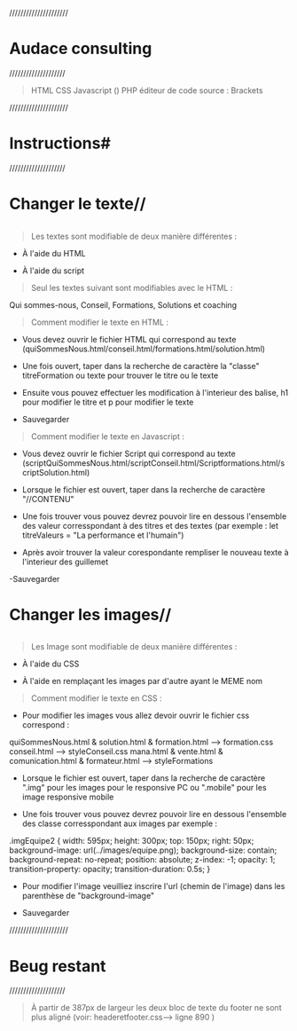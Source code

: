 /////////////////////
# Audace consulting #
////////////////////
 
 
> HTML 
> CSS
> Javascript ()
> PHP
> éditeur de code source : Brackets


/////////////////////
# Instructions#
////////////////////


######
# Changer le texte//
######

> Les textes sont modifiable de deux manière différentes :

- À l'aide du HTML

- À l'aide du script

> Seul les textes suivant sont modifiables avec le HTML :

Qui sommes-nous, Conseil, Formations, Solutions et coaching

> Comment modifier le texte en HTML :

- Vous devez ouvrir le fichier HTML qui correspond au texte (quiSommesNous.html/conseil.html/formations.html/solution.html)

- Une fois ouvert, taper dans la recherche de caractère la "classe" titreFormation ou texte pour trouver le titre ou le texte

- Ensuite vous pouvez effectuer les modification à l'interieur des balise, h1 pour modifier le titre et p pour modifier le texte

- Sauvegarder

> Comment modifier le texte en Javascript :

- Vous devez ouvrir le fichier Script qui correspond au texte (scriptQuiSommesNous.html/scriptConseil.html/Scriptformations.html/scriptSolution.html)

- Lorsque le fichier est ouvert, taper dans la recherche de caractère "//CONTENU"

- Une fois trouver vous pouvez devrez pouvoir lire en dessous l'ensemble des valeur corresspondant à des titres et des textes (par exemple : let titreValeurs = "La performance et l'humain")

- Après avoir trouver la valeur corespondante rempliser le nouveau texte à l'interieur des guillemet 

-Sauvegarder

######
# Changer les images//
######

> Les Image sont modifiable de deux manière différentes :

- À l'aide du CSS

- À l'aide en remplaçant les images par d'autre ayant le MEME nom

> Comment modifier le texte en CSS :

- Pour modifier les images vous allez devoir ouvrir le fichier css correspond :
>
quiSommesNous.html & solution.html & formation.html --> formation.css
conseil.html --> styleConseil.css
mana.html & vente.html & comunication.html & formateur.html --> styleFormations

- Lorsque le fichier est ouvert, taper dans la recherche de caractère ".img" pour les images pour le responsive PC ou ".mobile" pour les image responsive mobile

- Une fois trouver vous pouvez devrez pouvoir lire en dessous l'ensemble des classe corresspondant aux images 
par exemple :

.imgEquipe2 {
    width: 595px;
    height: 300px;
    top: 150px;
    right: 50px;
    background-image: url(../images/equipe.png);
    background-size: contain;
    background-repeat: no-repeat;
    position: absolute;
    z-index: -1;
    opacity: 1;
    transition-property: opacity;
    transition-duration: 0.5s;
}

- Pour modifier l'image veuilliez inscrire l'url (chemin de l'image) dans les parenthèse de "background-image"

- Sauvegarder


/////////////////////
# Beug restant #
////////////////////


> À partir de 387px de largeur les deux bloc de texte du footer ne sont plus aligné (voir: headeretfooter.css--> ligne 890 )


